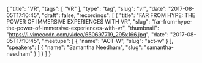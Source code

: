 {
  "title": "VR",
  "tags": [
    "VR"
  ],
  "type": "tag",
  "slug": "vr",
  "date": "2017-08-05T17:10:45",
  "draft": false,
  "recordings": [
    {
      "title": "FAR FROM HYPE: THE POWER OF IMMERSIVE EXPERIENCES WITH VR",
      "slug": "far-from-hype-the-power-of-immersive-experiences-with-vr",
      "thumbnail": "https://i.vimeocdn.com/video/650697719_295x166.jpg",
      "date": "2017-08-05T17:10:45",
      "meetups": [
        {
          "name": "ACT-W",
          "slug": "act-w"
        }
      ],
      "speakers": [
        {
          "name": "Samantha Needham",
          "slug": "samantha-needham"
        }
      ]
    }
  ]
}